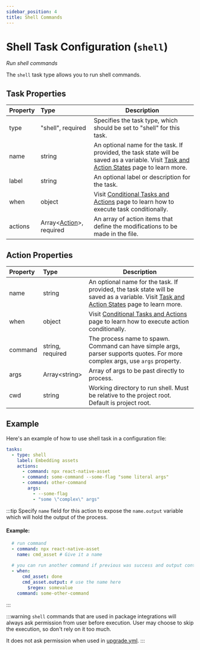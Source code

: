 ```yaml
---
sidebar_position: 4
title: Shell Commands
---
```

# Shell Task Configuration (`shell`)
_Run shell commands_

The `shell` task type allows you to run shell commands.

## Task Properties

| Property | Type                                            | Description                                                                                                                                              |
|:---------|:------------------------------------------------|----------------------------------------------------------------------------------------------------------------------------------------------------------|
| type     | "shell", required                               | Specifies the task type, which should be set to "shell" for this task.                                                                                   |
| name     | string                                          | An optional name for the task. If provided, the task state will be saved as a variable. Visit [Task and Action States](../../states) page to learn more. |
| label    | string                                          | An optional label or description for the task.                                                                                                           |
| when     | object                                          | Visit [Conditional Tasks and Actions](../../when) page to learn how to execute task conditionally.                                                       |
| actions  | Array\<[Action](#action-properties)\>, required | An array of action items that define the modifications to be made in the file.                                                                           |

## Action Properties

| Property | Type             | Description                                                                                                                                              |
|:---------|:-----------------|----------------------------------------------------------------------------------------------------------------------------------------------------------|
| name     | string           | An optional name for the task. If provided, the task state will be saved as a variable. Visit [Task and Action States](../../states) page to learn more. |
| when     | object           | Visit [Conditional Tasks and Actions](../../when)  page to learn how to execute action conditionally.                                                    |
| command  | string, required | The process name to spawn. Command can have simple args, parser supports quotes. For more complex args, use `args` property.                             |
| args     | Array\<string\>  | Array of args to be past directly to process.                                                                                                            |
| cwd      | string           | Working directory to run shell. Must be relative to the project root. Default is project root.                                                           |

## Example

Here's an example of how to use shell task in a configuration file:

```yaml
tasks:
  - type: shell
    label: Embedding assets
    actions:
      - command: npx react-native-asset
      - command: some-command --some-flag "some literal args"
      - command: other-command
        args: 
          - --some-flag
          - "some \"complex\" args"
```
:::tip
Specify `name` field for this action to expose the `name.output` variable which will hold the output of the process.

#### Example:
```yaml
  # run command 
  - command: npx react-native-asset
    name: cmd_asset # Give it a name
 
  # you can run another command if previous was success and output contains some value
  - when:
      cmd_asset: done
      cmd_asset.output: # use the name here
        $regex: somevalue
    command: some-other-command
 ```
:::

:::warning
`shell` commands that are used in package integrations will always ask permission from user before execution. User may choose to skip the execution, so don't rely on it too much.

It does not ask permission when used in [upgrade.yml](../../../../upgrade/configuration).
:::
